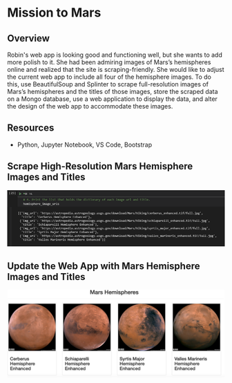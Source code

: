 # Mission to Mars

## Overview
Robin's web app is looking good and functioning well, but she wants to add more polish to it. She had been admiring images of Mars’s hemispheres online and realized that the site is scraping-friendly. She would like to adjust the current web app to include all four of the hemisphere images. To do this, use BeautifulSoup and Splinter to scrape full-resolution images of Mars’s hemispheres and the titles of those images, store the scraped data on a Mongo database, use a web application to display the data, and alter the design of the web app to accommodate these images.

## Resources
- Python, Jupyter Notebook, VS Code, Bootstrap

## Scrape High-Resolution Mars Hemisphere Images and Titles

![1](https://github.com/Jandreezy/Mission-to-Mars/blob/main/Images/URL's%20and%20Title's.png?raw=true)

## Update the Web App with Mars Hemisphere Images and Titles

![2](https://github.com/Jandreezy/Mission-to-Mars/blob/main/Images/Mar's%20Images%20and%20Title's.png?raw=true)

